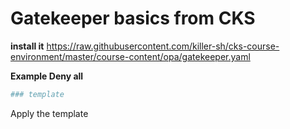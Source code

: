 

# Gatekeeper basics from CKS 
**install it**
https://raw.githubusercontent.com/killer-sh/cks-course-environment/master/course-content/opa/gatekeeper.yaml

**Example Deny all**

```yaml
### template

```
Apply the template

```yaml

```